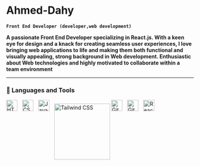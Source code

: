# Ahmed-Dahy

**`Front End Developer (developer,web development)`**

**A passionate Front End Developer specializing in React.js. With a keen eye for design and a knack for creating seamless user experiences, I love bringing web applications to life and making them both functional and visually appealing, strong background in Web development. Enthusiastic about Web technologies and highly motivated to collaborate within a team environment**

<hr>

### 🧰 Languages and Tools
<img align="left" alt="HTML" width="30px" style="padding-right:10px;" src="https://cdn.jsdelivr.net/gh/devicons/devicon/icons/html5/html5-plain.svg" />
<img align="left" alt="CSS" width="30px" style="padding-right:10px;" src="https://cdn.jsdelivr.net/gh/devicons/devicon/icons/css3/css3-plain.svg" />
<img align="left" alt="JavaScript" width="30px" style="padding-right:10px;" src="https://cdn.jsdelivr.net/gh/devicons/devicon/icons/javascript/javascript-plain.svg" />
<picture style="padding-top:10px;">
  <source media="(prefers-color-scheme: dark)" srcset="https://raw.githubusercontent.com/tailwindlabs/tailwindcss/HEAD/.github/logo-dark.svg">
  <source media="(prefers-color-scheme: light)" srcset="https://raw.githubusercontent.com/tailwindlabs/tailwindcss/HEAD/.github/logo-light.svg">
  <img align="left" alt="Tailwind CSS" src="https://raw.githubusercontent.com/tailwindlabs/tailwindcss/HEAD/.github/logo-light.svg" width="150px" style="padding-top:10px;">
</picture>
<img align="left" alt="Git" width="30px" style="padding-right:10px;" src="https://cdn.jsdelivr.net/gh/devicons/devicon/icons/git/git-original.svg" />
<img align="left" alt="GitHub" width="30px" style="padding-right:10px;" src="https://cdn.jsdelivr.net/gh/devicons/devicon/icons/github/github-original.svg" />
<img align="left" alt="React" width="30px" style="padding-right:10px;" src="https://cdn.jsdelivr.net/gh/devicons/devicon/icons/react/react-original.svg" />
